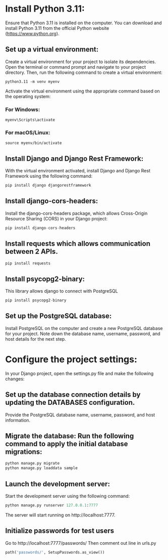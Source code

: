 # Install Python 3.11: 
Ensure that Python 3.11 is installed on the computer. You can download and install Python 3.11 from the official Python website (https://www.python.org).

## Set up a virtual environment: 
Create a virtual environment for your project to isolate its dependencies. Open the terminal or command prompt and navigate to your project directory. Then, run the following command to create a virtual environment:

```
python3.11 -m venv myenv
```
Activate the virtual environment using the appropriate command based on the operating system:

### For Windows:

```
myenv\Scripts\activate
```
### For macOS/Linux:

```
source myenv/bin/activate
```
## Install Django and Django Rest Framework: 
With the virtual environment activated, install Django and Django Rest Framework using the following command:

```python
pip install django djangorestframework
```
## Install django-cors-headers: 
Install the django-cors-headers package, which allows Cross-Origin Resource Sharing (CORS) in your Django project:
```python
pip install django-cors-headers
```
## Install requests which allows communication between 2 APIs.
```python
pip install requests
```
## Install psycopg2-binary:
This library allows django to connect with PostgreSQL
```python
pip install psycopg2-binary
```

## Set up the PostgreSQL database: 
Install PostgreSQL on the computer and create a new PostgreSQL database for your project. Note down the database name, username, password, and host details for the next step.

# Configure the project settings: 
In your Django project, open the settings.py file and make the following changes:

## Set up the database connection details by updating the DATABASES configuration. 
Provide the PostgreSQL database name, username, password, and host information.


## Migrate the database: Run the following command to apply the initial database migrations:
```python
python manage.py migrate
python manage.py loaddata sample
```
## Launch the development server: 
Start the development server using the following command:

```python
python manage.py runserver 127.0.0.1:7777
```
The server will start running on http://localhost:7777.

## Initialize passwords for test users
Go to http://localhost:7777/passwords/
Then comment out line in urls.py
```python
path('passwords/', SetupPasswords.as_view())
```
